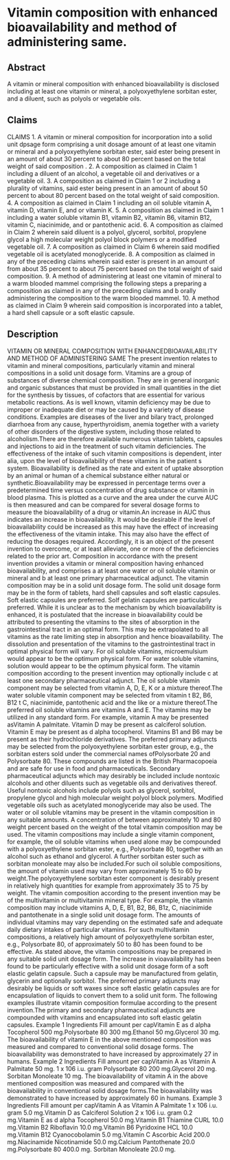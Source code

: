 # Vitamin composition with enhanced bioavailability and method of administering same.

## Abstract
A vitamin or mineral composition with enhanced bioavailability is disclosed including at least one vitamin or mineral, a polyoxyethylene sorbitan ester, and a diluent, such as polyols or vegetable oils.

## Claims
CLAIMS 1. A vitamin or mineral composition for incorporation into a solid unit dpsage form comprising a unit dosage amount of at least one vitamin or mineral and a polyoxyethylene sorbitan ester, said ester being present in an amount of about 30 percent to about 80 percent based on the total weight of said composition . 2. A composition as claimed in Claim 1 including a diluent of an alcohol, a vegetable oil and derivatives or a vegetable oil. 3. A composition as claimed in Claim 1 or 2 including a plurality of vitamins, said ester being present in an amount of about 50 percent to about 80 percent based on the total weight of said composition. 4. A composition as claimed in Claim 1 including an oil soluble vitamin A, vitamin D, vitamin E, and or vitamin K. 5. A composition as claimed in Claim 1 including a water soluble vitamin B1, vitamin B2, vitamin B6, vitamin B12, vitamin C, niacinimide, and or pantothenic acid. 6. A composition as claimed in Claim 2 wherein said diluent is a polyol, glycerol, sorbitol, propylene glycol a high molecular weight polyol block polymers or a modified vegetable oil. 7. A composition as claimed in Claim 6 wherein said modified vegetable oil is acetylated monoglyceride. 8. A composition as claimed in any of the preceding claims wherein said ester is present in an amount of from about 35 percent to about 75 percent based on the total weight of said composition. 9. A method of administering at least one vitamin of mineral to a warm blooded mammel comprising the following steps a preparing a composition as claimed in any of the preceding claims and b orally administering the composition to the warm blooded mammel. 10. A method as claimed in Claim 9 wherein said composition is incorporated into a tablet, a hard shell capsule or a soft elastic capsule.

## Description
VITAMIN OR MINERAL COMPOSITION WITH ENHANCEDBIOAVAILABILITY AND METHOD OF ADMINISTERING SAME The present invention relates to vitamin and mineral compositions, particularly vitamin and mineral compositions in a solid unit dosage form. Vitamins are a group of substances of diverse chemical composition. They are in general inorganic and organic substances that must be provided in small quantities in the diet for the synthesis by tissues, of cofactors that are essential for various metabolic reactions. As is well known, vitamin deficiency may be due to improper or inadequate diet or may be caused by a variety of disease conditions. Examples are diseases of the liver and bilary tract, prolonged diarrhoea from any cause, hyperthyroidism, anemia together with a variety of other disorders of the digestive system, including those related to alcoholism.There are therefore available numerous vitamin tablets, capsules and injections to aid in the treatment of such vitamin deficiencies. The effectiveness of the intake of such vitamin compositions is dependent, inter alia, upon the level of bioavailability of these vitamins in the patient s system. Bioavailability is defined as the rate and extent of uptake absorption by an animal or human of a chemical substance either natural or synthetic.Bioavailability may be expressed in percentage terms over a predetermined time versus concentration of drug substance or vitamin in blood plasma. This is plotted as a curve and the area under the curve AUC is then measured and can be compared for several dosage forms to measure the bioavailability of a drug or vitamin.An increase in AUC thus indicates an increase in bioavailability. It would be desirable if the level of bioavailability could be increased as this may have the effect of increasing the effectiveness of the vitamin intake. This may also have the effect of reducing the dosages required. Accordingly, it is an object of the present invention to overcome, or at least alleviate, one or more of the deficiencies related to the prior art. Composition in accordance with the present invention provides a vitamin or mineral composition having enhanced bioavailability, and comprises a at least one water or oil soluble vitamin or mineral and b at least one primary pharmaceutical adjunct. The vitamin composition may be in a solid unit dosage form. The solid unit dosage form may be in the form of tablets, hard shell capsules and soft elastic capsules. Soft elastic capsules are preferred. Solf gelatin capsules are particularly preferred. While it is unclear as to the mechanism by which bioavailability is enhanced, it is postulated that the increase in bioavailability could be attributed to presenting the vitamins to the sites of absorption in the gastrointestinal tract in an optimal form. This may be extrapolated to all vitamins as the rate limiting step in absorption and hence bioavailability. The dissolution and presentation of the vitamins to the gastrointestinal tract in optimal physical form will vary. For oil soluble vitamins, microemulsium would appear to be the optimum physical form. For water soluble vitamins, solution would appear to be the optimum physical form. The vitamin composition according to the present invention may optionally include c at least one secondary pharmaceutical adjunct. The oil soluble vitamin component may be selected from vitamin A, D, E, K or a mixture thereof.The water soluble vitamin component may be selected from vitamin t B2, B6, B12 t C, niacinimide, pantothenic acid and the like or a mixture thereof.The preferred oil soluble vitamins are vitamins A and E. The vitamins may be utilized in any standard form. For example, vitamin A may be presented asVitamin A palmitate. Vitamin D may be present as calciferol solution. Vitamin E may be present as d alpha tocopherol. Vitamins B1 and B6 may be present as their hydrochloride derivatives. The preferred primary adjuncts may be selected from the polyoxyethylene sorbitan ester group, e.g., the sorbitan esters sold under the commercial names ofPolysorbate 20 and Polysorbate 80. These compounds are listed in the British Pharmacopoeia and are safe for use in food and pharmaceuticals. Secondary pharmaceutical adjuncts which may desirably be included include nontoxic alcohols and other diluents such as vegetable oils and derivatives thereof. Useful nontoxic alcohols include polyols such as glycerol, sorbitol, propylene glycol and high molecular weight polyol block polymers. Modified vegetable oils such as acetylated monoglyceride may also be used. The water or oil soluble vitamins may be present in the vitamin composition in any suitable amounts. A concentration of between approximately 10 and 80 weight percent based on the weight of the total vitamin composition may be used. The vitamin compositions may include a single vitamin component, for example, the oil soluble vitamins when used alone may be compounded with a polyoxyethylene sorbitan ester, e.g., Polysorbate 80, together with an alcohol such as ethanol and glycerol. A further sorbitan ester such as sorbitan monoleate may also be included.For such oil soluble compositions, the amount of vitamin used may vary from approximately 15 to 60 by weight.The polyoxyethylene sorbitan ester component is desirably present in relatively high quantities for example from approximately 35 to 75 by weight. The vitamin composition according to the present invention may be of the multivitamin or multivitamin mineral type. For example, the vitamin composition may include vitamins A, D, E, B1, B2, B6, B1z, C, niacinimide and pantothenate in a single solid unit dosage form. The amounts of individual vitamins may vary depending on the estimated safe and adequate daily dietary intakes of particular vitamins. For such multivitamin compositions, a relatively high amount of polyoxyethylene sorbitan ester, e.g., Polysorbate 80, of approximately 50 to 80 has been found to be effective. As stated above, the vitamin compositions may be prepared in any suitable solid unit dosage form. The increase in vioavailability has been found to be particularly effective with a solid unit dosage form of a soft elastic gelatin capsule. Such a capsule may be manufactured from gelatin, glycerin and optionally sorbitol. The preferred primary adjuncts may desirably be liquids or soft waxes since soft elastic gelatin capsules are for encapsulation of liquids to convert them to a solid unit form. The following examples illustrate vitamin composition formulae according to the present invention.The primary and secondary pharmaceutical adjuncts are compounded with vitamins and encapsulated into soft elastic gelatin capsules. Example 1 Ingredients Fill amount per capVitamin E as d alpha Tocopherol 500 mg.Polysorbate 80 300 mg.Ethanol 50 mg.Glycerol 30 mg. The bioavailability of vitamin E in the above mentioned composition was measured and compared to conventional solid dosage forms. The bioavailability was demonstrated to have increased by approximately 27 in humans. Example 2 Ingredients Fill amount per capVitamin A as Vitamin A Palmitate 50 mg. 1 x 106 i.u. gram Polysorbate 80 200 mg.Glycerol 20 mg. Sorbitan Monoleate 10 mg. The bioavailability of vitamin A in the above mentioned composition was measured and compared with the bioavailability in conventional solid dosage forms.The bioavailability was demonstrated to have increased by approximately 60 in humans. Example 3 Ingredients Fill amount per capVitamin A as Vitamin A Palmitate 1 x 106 i.u. gram 5.0 mg.Vitamin D as Calciferol Solution 2 x 106 i.u. gram 0.2 mg.Vitamin E as d alpha Tocopherol 50.0 mg.Vitamin B1 Thiamine CURL 10.0 mg.Vitamin B2 Riboflavin 10.0 mg.Vitamin B6 Pyridoxine HCL 10.0 mg.Vitamin B12 Cyanocobolamin 5.0 mg.Vitamin C Ascorbic Acid 200.0 mg.Niacinamide Nicotinamide 50.0 mg.Calcium Pantothenate 20.0 mg.Polysorbate 80 400.0 mg. Sorbitan Monoleate 20.0 mg.